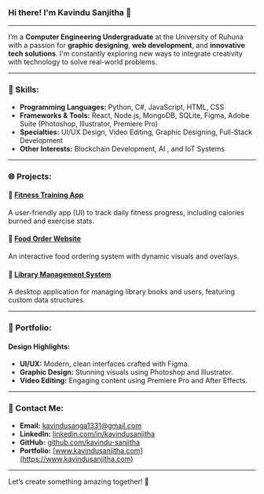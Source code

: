 ### Hi there! I'm Kavindu Sanjitha 👋

---

I’m a **Computer Engineering Undergraduate** at the University of Ruhuna with a passion for **graphic designing**, **web development**, and **innovative tech solutions**. I'm constantly exploring new ways to integrate creativity with technology to solve real-world problems.

---

### 🔧 Skills:

- **Programming Languages:** Python, C#, JavaScript, HTML, CSS
- **Frameworks & Tools:** React, Node.js, MongoDB, SQLite, Figma, Adobe Suite (Photoshop, Illustrator, Premiere Pro)
- **Specialties:** UI/UX Design, Video Editing, Graphic Designing, Full-Stack Development
- **Other Interests:** Blockchain Development, AI , and IoT Systems

---

### 🌐 Projects:

#### 🔧 [Fitness Training App](https://github.com/yourusername/fitness-app)
A user-friendly app (UI) to track daily fitness progress, including calories burned and exercise stats.

#### 🍞 [Food Order Website](https://github.com/yourusername/food-order-website)
An interactive food ordering system with dynamic visuals and overlays.

#### 📖 [Library Management System](https://github.com/yourusername/library-system)
A desktop application for managing library books and users, featuring custom data structures.

---

### 🎨 Portfolio:

#### Design Highlights:
- **UI/UX:** Modern, clean interfaces crafted with Figma.
- **Graphic Design:** Stunning visuals using Photoshop and Illustrator.
- **Video Editing:** Engaging content using Premiere Pro and After Effects.

---

### 📧 Contact Me:

- **Email:** kavindusanga1331@gmail.com
- **LinkedIn:** [linkedin.com/in/kavindusanjitha](https://linkedin.com/in/kavindusanjitha)
- **GitHub:** [github.com/kavindu-sanjitha](https://github.com/kavindu-sanjitha)
- **Portfolio:** [www.kavindusanjitha.com](https://www.kavindusanjitha.com)

---

Let’s create something amazing together! 🚀
